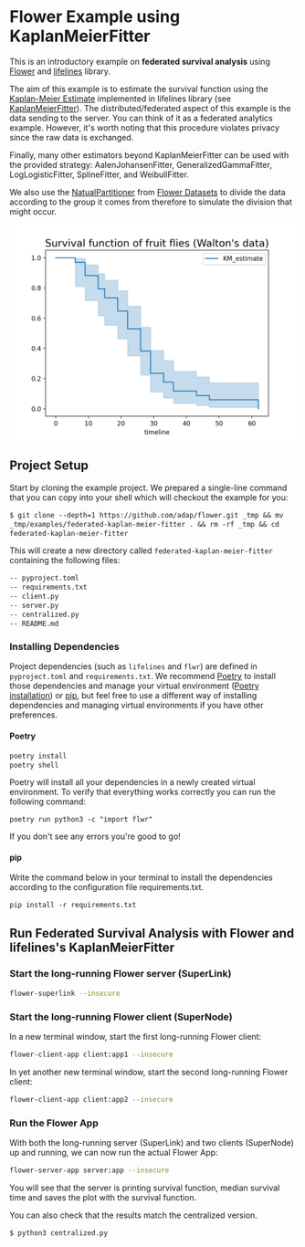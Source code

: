 # Flower Example using KaplanMeierFitter

This is an introductory example on **federated survival analysis** using [Flower](https://flower.ai/)
and [lifelines](https://lifelines.readthedocs.io/en/stable/index.html) library.

The aim of this example is to estimate the survival function using the
[Kaplan-Meier Estimate](https://en.wikipedia.org/wiki/Kaplan%E2%80%93Meier_estimator) implemented in
lifelines library (see [KaplanMeierFitter](https://lifelines.readthedocs.io/en/stable/fitters/univariate/KaplanMeierFitter.html#lifelines.fitters.kaplan_meier_fitter.KaplanMeierFitter)). The distributed/federated aspect of this example
is the data sending to the server. You can think of it as a federated analytics example. However, it's worth noting that this procedure violates privacy since the raw data is exchanged.

Finally, many other estimators beyond KaplanMeierFitter can be used with the provided strategy:
AalenJohansenFitter, GeneralizedGammaFitter, LogLogisticFitter,
SplineFitter, and WeibullFitter.

We also use the [NatualPartitioner](https://flower.ai/docs/datasets/ref-api/flwr_datasets.partitioner.NaturalIdPartitioner.html#flwr_datasets.partitioner.NaturalIdPartitioner) from [Flower Datasets](https://flower.ai/docs/datasets/) to divide the data according to
the group it comes from therefore to simulate the division that might occur.

<p style="text-align:center;">
<img src="_static/survival_function_federated.png" alt="Survival Function" width="600"/>
</p>

## Project Setup

Start by cloning the example project. We prepared a single-line command that you can copy into your shell which will checkout the example for you:

```shell
$ git clone --depth=1 https://github.com/adap/flower.git _tmp && mv _tmp/examples/federated-kaplan-meier-fitter . && rm -rf _tmp && cd federated-kaplan-meier-fitter
```

This will create a new directory called `federated-kaplan-meier-fitter` containing the following files:

```shell
-- pyproject.toml
-- requirements.txt
-- client.py
-- server.py
-- centralized.py
-- README.md
```

### Installing Dependencies

Project dependencies (such as `lifelines` and `flwr`) are defined in `pyproject.toml` and `requirements.txt`. We recommend [Poetry](https://python-poetry.org/docs/) to install those dependencies and manage your virtual environment ([Poetry installation](https://python-poetry.org/docs/#installation)) or [pip](https://pip.pypa.io/en/latest/development/), but feel free to use a different way of installing dependencies and managing virtual environments if you have other preferences.

#### Poetry

```shell
poetry install
poetry shell
```

Poetry will install all your dependencies in a newly created virtual environment. To verify that everything works correctly you can run the following command:

```shell
poetry run python3 -c "import flwr"
```

If you don't see any errors you're good to go!

#### pip

Write the command below in your terminal to install the dependencies according to the configuration file requirements.txt.

```shell
pip install -r requirements.txt
```

## Run Federated Survival Analysis with Flower and lifelines's KaplanMeierFitter

### Start the long-running Flower server (SuperLink)

```bash
flower-superlink --insecure
```

### Start the long-running Flower client (SuperNode)

In a new terminal window, start the first long-running Flower client:

```bash
flower-client-app client:app1 --insecure
```

In yet another new terminal window, start the second long-running Flower client:

```bash
flower-client-app client:app2 --insecure
```

### Run the Flower App

With both the long-running server (SuperLink) and two clients (SuperNode) up and running, we can now run the actual Flower App:

```bash
flower-server-app server:app --insecure
```

You will see that the server is printing survival function, median survival time and saves the plot with the survival function.

You can also check that the results match the centralized version.

```shell
$ python3 centralized.py
```
